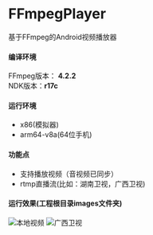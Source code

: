 # FFmpegPlayer
基于FFmpeg的Android视频播放器

#### 编译环境
FFmpeg版本： **4.2.2**    
NDK版本：**r17c** 
#### 运行环境
* x86(模拟器)
* arm64-v8a(64位手机)
#### 功能点
* 支持播放视频（音视频已同步）
* rtmp直播流(比如：湖南卫视，广西卫视)
#### 运行效果(工程根目录images文件夹)
![本地视频](https://github.com/wanglongsoft/FFmpegPlayer/tree/master/images/video.png)
![广西卫视](https://github.com/wanglongsoft/FFmpegPlayer/tree/master/images/rtmp.png)
